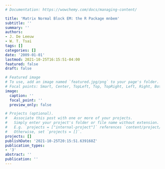 ```yaml
---
# Documentation: https://wowchemy.com/docs/managing-content/

title: 'Matrix Normal Block EM: the R Package mnbem'
subtitle: ''
summary: ''
authors:
- J. De Leeuw
- W. T. Tsai
tags: []
categories: []
date: '2009-01-01'
lastmod: 2021-10-25T16:15:51-04:00
featured: false
draft: false

# Featured image
# To use, add an image named `featured.jpg/png` to your page's folder.
# Focal points: Smart, Center, TopLeft, Top, TopRight, Left, Right, BottomLeft, Bottom, BottomRight.
image:
  caption: ''
  focal_point: ''
  preview_only: false

# Projects (optional).
#   Associate this post with one or more of your projects.
#   Simply enter your project's folder or file name without extension.
#   E.g. `projects = ["internal-project"]` references `content/project/deep-learning/index.md`.
#   Otherwise, set `projects = []`.
projects: []
publishDate: '2021-10-25T20:15:51.639168Z'
publication_types:
- '3'
abstract: ''
publication: ''
---
```

